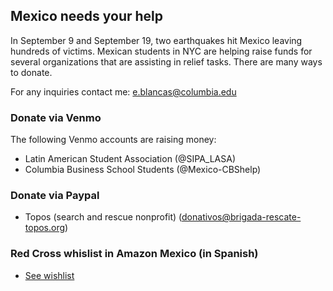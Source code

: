 ## Mexico needs your help

In September 9 and September 19, two earthquakes hit Mexico leaving hundreds of victims. Mexican students in NYC are helping raise funds for several organizations that are assisting in relief tasks. There are many ways to donate.

For any inquiries contact me: e.blancas@columbia.edu

### Donate via Venmo

The following Venmo accounts are raising money:

* Latin American Student Association (@SIPA_LASA)
* Columbia Business School Students (@Mexico-CBShelp)

### Donate via Paypal

* Topos (search and rescue nonprofit) (donativos@brigada-rescate-topos.org)

### Red Cross whislist in Amazon Mexico (in Spanish)

* [See wishlist](https://www.amazon.com.mx/b?ie=UTF8&node=17290014011&pf_rd_p=59f95f2a-5084-4d96-a1c4-ffe45abcc16e&pf_rd_s=grid-1-takeover&pf_rd_t=Gateway&pf_rd_i=mobile&pf_rd_m=AVDBXBAVVSXLQ&pf_rd_r=3CQ3TF2BQ0WMHAMNSC7B&pf_rd_r=3CQ3TF2BQ0WMHAMNSC7B&pf_rd_p=59f95f2a-5084-4d96-a1c4-ffe45abcc16e)
